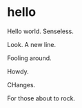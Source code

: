 # hello
Hello world. Senseless.

Look. A new line.

Fooling around.

Howdy.

CHanges.

For those about to rock.
